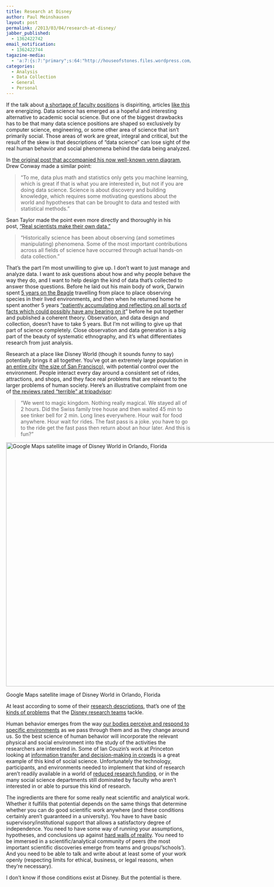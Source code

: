 ```yaml
---
title: Research at Disney
author: Paul Meinshausen
layout: post
permalink: /2013/03/04/research-at-disney/
jabber_published:
  - 1362422742
email_notification:
  - 1362422744
tagazine-media:
  - 'a:7:{s:7:"primary";s:64:"http://houseofstones.files.wordpress.com/2013/03/disneyworld.jpg";s:6:"images";a:1:{s:64:"http://houseofstones.files.wordpress.com/2013/03/disneyworld.jpg";a:6:{s:8:"file_url";s:64:"http://houseofstones.files.wordpress.com/2013/03/disneyworld.jpg";s:5:"width";i:1500;s:6:"height";i:849;s:4:"type";s:5:"image";s:4:"area";i:1273500;s:9:"file_path";b:0;}}s:6:"videos";a:0:{}s:11:"image_count";i:1;s:6:"author";s:8:"20544712";s:7:"blog_id";s:8:"32115977";s:9:"mod_stamp";s:19:"2013-03-04 18:45:39";}'
categories:
  - Analysis
  - Data Collection
  - General
  - Personal
---
```

If the talk about [a shortage of faculty positions][1] is dispiriting, articles [like this][2] are energizing. Data science has emerged as a hopeful and interesting alternative to academic social science. But one of the biggest drawbacks has to be that many data science positions are shaped so exclusively by computer science, engineering, or some other area of science that isn’t primarily social. Those areas of work are great, integral and critical, but the result of the skew is that descriptions of &#8220;data science&#8221; can lose sight of the real human behavior and social phenomena behind the data being analyzed.<!--more-->

In [the original post that accompanied his now well-known venn diagram][3], Drew Conway made a similar point:

> <p dir="ltr">
>   &#8220;To me, data plus math and statistics only gets you machine learning, which is great if that is what you are interested in, but not if you are doing data science. Science is about discovery and building knowledge, which requires some motivating questions about the world and hypotheses that can be brought to data and tested with statistical methods.&#8221;
> </p>

<p dir="ltr">
  Sean Taylor made the point even more directly and thoroughly in his post, <a href="http://seanjtaylor.com/post/41463778912/real-scientists-make-their-own-data">&#8220;Real scientists make their own data.&#8221;</a>
</p>

> <p dir="ltr">
>   &#8220;Historically science has been about observing (and sometimes manipulating) phenomena. Some of the most important contributions across all fields of science have occurred through actual hands-on data collection.&#8221;
> </p>

That&#8217;s the part I&#8217;m most unwilling to give up. I don&#8217;t want to just manage and analyze data. I want to ask questions about how and why people behave the way they do, and I want to help design the kind of data that&#8217;s collected to answer those questions. Before he laid out his main body of work, Darwin spent [5 years on the Beagle][4] travelling from place to place observing species in their lived environments, and then when he returned home he spent another 5 years [“patiently accumulating and reflecting on all sorts of facts which could possibly have any bearing on it][5]” before he put together and published a coherent theory. Observation, and data design and collection, doesn’t have to take 5 years. But I’m not willing to give up that part of science completely. Close observation and data generation is a big part of the beauty of systematic ethnography, and it&#8217;s what differentiates research from just analysis.

Research at a place like Disney World (though it sounds funny to say) potentially brings it all together. You&#8217;ve got an extremely large population in [an entire city][6] ([the size of San Francisco][7]), with potential control over the environment. People interact every day around a consistent set of rides, attractions, and shops, and they face real problems that are relevant to the larger problems of human society. Here’s an illustrative complaint from one of [the reviews rated &#8220;terrible&#8221; at tripadvisor][8]:

> “We went to magic kingdom. Nothing really magical. We stayed all of 2 hours. Did the Swiss family tree house and then waited 45 min to see tinker bell for 2 min. Long lines everywhere. Hour wait for food anywhere. Hour wait for rides. The fast pass is a joke. you have to go to the ride get the fast pass then return about an hour later. And this is fun?”

<div id="attachment_376" style="width: 1186px" class="wp-caption aligncenter">
  <a href="http://housesofstones.com/blog/wp-content/uploads/2013/03/disneyworld.jpg"><img class="size-full wp-image-376" alt="Google Maps satellite image of Disney World in Orlando, Florida" src="http://housesofstones.com/blog/wp-content/uploads/2013/03/disneyworld.jpg" width="1176" height="665" /></a><p class="wp-caption-text">
    Google Maps satellite image of Disney World in Orlando, Florida
  </p>
</div>

At least according to some of their [research descriptions][9], that&#8217;s one of [the kinds of problems][10] that the [Disney research teams][11] tackle.

Human behavior emerges from the way [our bodies perceive and respond to specific environments][12] as we pass through them and as they change around us. So the best science of human behavior will incorporate the relevant physical and social environment into the study of the activities the researchers are interested in. Some of Ian Couzin&#8217;s work at Princeton looking at [information transfer and decision-making in crowds][13] is a great example of this kind of social science. Unfortunately the technology, participants, and environments needed to implement that kind of research aren&#8217;t readily available in a world of [reduced research funding][14], or in the many social science departments still dominated by faculty who aren&#8217;t interested in or able to pursue this kind of research.

The ingredients are there for some really neat scientific and analytical work. Whether it fulfills that potential depends on the same things that determine whether you can do good scientific work anywhere (and these conditions certainly aren&#8217;t guaranteed in a university). You have to have basic supervisory/institutional support that allows a satisfactory degree of independence. You need to have some way of running your assumptions, hypotheses, and conclusions up against [hard walls of reality][15]. You need to be immersed in a scientific/analytical community of peers (the most important scientific discoveries emerge from teams and groups/&#8217;schools&#8217;). And you need to be able to talk and write about at least some of your work openly (respecting limits for ethical, business, or legal reasons, when they&#8217;re necessary).

I don&#8217;t know if those conditions exist at Disney. But the potential is there.

 [1]: http://www.theatlantic.com/business/archive/2013/02/the-phd-bust-pt-ii-how-bad-is-the-job-market-for-young-american-born-scientists/273377/
 [2]: http://www.infoworld.com/t/big-data/disneys-big-data-dream-no-mickey-mouse-effort-213713#
 [3]: http://www.drewconway.com/zia/?p=2378
 [4]: http://www.literature.org/authors/darwin-charles/the-voyage-of-the-beagle/preface.html
 [5]: http://www.literature.org/authors/darwin-charles/the-origin-of-species/introduction.html
 [6]: http://en.wikipedia.org/wiki/Epcot
 [7]: http://www.nbcnews.com/travel/itineraries/10-crazy-things-you-never-knew-about-walt-disney-world-1B8240195
 [8]: http://www.tripadvisor.com/Attraction_Review-g34515-d143394-Reviews-Walt_Disney_World-Orlando_Florida.html#REVIEWS
 [9]: http://www.disneyresearch.com/research-areas/behavioral-sciences/
 [10]: http://www.boston.com/business/technology/innoeco/2011/05/disney_opening_new_cambridge_r.html
 [11]: http://www.allanalytics.com/author.asp?section_id=1411&doc_id=249839
 [12]: http://www.frontiersin.org/Cognitive_Science/10.3389/fpsyg.2013.00058/full
 [13]: http://icouzin.princeton.edu/follow-my-eyes-information-transfer-in-human-crowds/
 [14]: http://chronicle.com/article/Threat-of-Sequester-Has/137533/
 [15]: http://houseofstones.me/2012/01/29/good-research-usually-needs-walls-hard-ones/